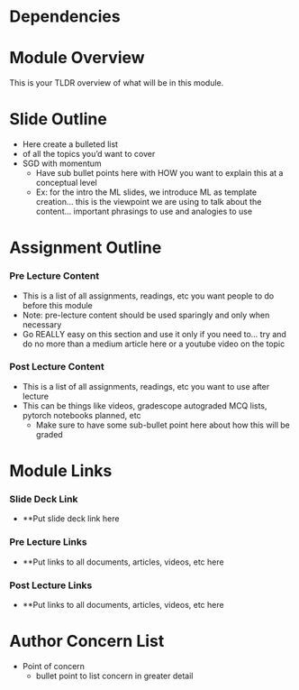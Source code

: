# Dependencies



# Module Overview

This is your TLDR overview of what will be in this module.

# Slide Outline

- Here create a bulleted list
- of all the topics you’d want to cover
- SGD with momentum
    - Have sub bullet points here with HOW you want to explain this at a conceptual level
    - Ex: for the intro the ML slides, we introduce ML as template creation... this is the viewpoint we are using to talk about the content... important phrasings to use and analogies to use

# Assignment Outline

### Pre Lecture Content

- This is a list of all assignments, readings, etc you want people to do before this module
- Note: pre-lecture content should be used sparingly and only when necessary
- Go REALLY easy on this section and use it only if you need to... try and do no more than a medium article here or a youtube video on the topic

### Post Lecture Content

- This is a list of all assignments, readings, etc you want to use after lecture
- This can be things like videos, gradescope autograded MCQ lists, pytorch notebooks planned, etc
    - Make sure to have some sub-bullet point here about how this will be graded

# Module Links

### Slide Deck Link

- **Put slide deck link here

### Pre Lecture Links

- **Put links to all documents, articles, videos, etc here

### Post Lecture Links

- **Put links to all documents, articles, videos, etc here

# Author Concern List

- Point of concern
    - bullet point to list concern in greater detail